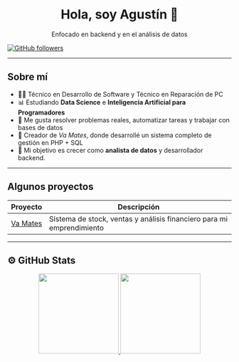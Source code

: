 <div align="center">
<h1 align="center">Hola, soy Agustín 👋</h1>
<p>Enfocado en backend y en el análisis de datos</p>

</div>



[![GitHub followers](https://img.shields.io/github/followers/tu_usuario?style=social)](https://github.com/tu_usuario)

---

## Sobre mí

- 🧑‍💻 Técnico en Desarrollo de Software y Técnico en Reparación de PC  
- 📊 Estudiando **Data Science** e **Inteligencia Artificial para Programadores**  
- 🧠 Me gusta resolver problemas reales, automatizar tareas y trabajar con bases de datos  
- 🧉 Creador de *Va Mates*, donde desarrollé un sistema completo de gestión en PHP + SQL  
- 🎯 Mi objetivo es crecer como **analista de datos** y desarrollador backend.

---

## Algunos proyectos

| Proyecto | Descripción |
|---------|-------------|
| [Va Mates](https://github.com/tu_usuario/va-mates) | Sistema de stock, ventas y análisis financiero para mi emprendimiento |

---

## ⚙️ GitHub Stats

<p align="center">
<a href="https://github.com/tu_usuario">
  <img height="180em" src="https://github-readme-stats-eight-theta.vercel.app/api?username=tu_usuario&show_icons=true&theme=radical&include_all_commits=true&count_private=true"/>
  <img height="180em" src="https://github-readme-stats-eight-theta.vercel.app/api/top-langs/?username=tu_usuario&layout=compact&langs_count=8&theme=radical"/>
</a>
</p>
